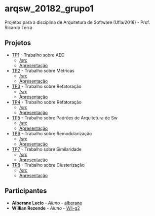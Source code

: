 # arqsw_20182_grupo1

Projetos para a disciplina de Arquitetura de Software (Ufla/2018) - Prof. Ricardo Terra

## Projetos

* [TP1](https://github.com/rterrabh/arqsw_20182_grupo1/tree/master/TP1) - Trabalho sobre AEC
  * [/src](https://github.com/rterrabh/arqsw_20182_grupo1/tree/master/TP1/src)
  * [Apresentação](https://github.com/rterrabh/arqsw_20182_grupo1/blob/master/TP1/apresentacao.pdf)
* [TP2](https://github.com/rterrabh/arqsw_20182_grupo1/tree/master/TP2) - Trabalho sobre Métricas
  * [/src](https://github.com/rterrabh/arqsw_20182_grupo1/tree/master/TP2/src)
  * [Apresentação](https://github.com/rterrabh/arqsw_20182_grupo1/blob/master/TP2/apresentacao.pdf)
* [TP3](https://github.com/rterrabh/arqsw_20182_grupo1/tree/master/TP3) - Trabalho sobre Refatoração
  * [/src](https://github.com/rterrabh/arqsw_20182_grupo1/tree/master/TP3/src)
  * [Apresentação](https://github.com/rterrabh/arqsw_20182_grupo1/blob/master/TP3/apresentacao.pdf)
* [TP4](https://github.com/rterrabh/arqsw_20182_grupo1/tree/master/TP4) - Trabalho sobre Refatoração
  * [/src](https://github.com/rterrabh/arqsw_20182_grupo1/tree/master/TP4/src)
  * [Apresentação](https://github.com/rterrabh/arqsw_20182_grupo1/blob/master/TP4/apresentacao.pdf)  
* [TP5](https://github.com/rterrabh/arqsw_20182_grupo1/tree/master/TP5) - Trabalho sobre Padrões de Arquitetura de Sw
  * [/src](https://github.com/rterrabh/arqsw_20182_grupo1/tree/master/TP5/src)
  * [Apresentação](https://github.com/rterrabh/arqsw_20182_grupo1/blob/master/TP5/apresentacao.pdf) 
* [TP6](https://github.com/rterrabh/arqsw_20182_grupo1/tree/master/TP6) - Trabalho sobre Remodularização
  * [/src](https://github.com/rterrabh/arqsw_20182_grupo1/tree/master/TP6/src)
  * [Apresentação](https://github.com/rterrabh/arqsw_20182_grupo1/blob/master/TP6/apresentacao.pdf)  
* [TP7](https://github.com/rterrabh/arqsw_20182_grupo1/tree/master/TP7) - Trabalho sobre Similaridade
  * [/src](https://github.com/rterrabh/arqsw_20182_grupo1/tree/master/TP7/src)
  * [Apresentação](https://github.com/rterrabh/arqsw_20182_grupo1/blob/master/TP7/apresentacao.pdf)
* [TP8](https://github.com/rterrabh/arqsw_20182_grupo1/tree/master/TP8) - Trabalho sobre Clusterização
  * [/src](https://github.com/rterrabh/arqsw_20182_grupo1/tree/master/TP8/src)
  * [Apresentação](https://github.com/rterrabh/arqsw_20182_grupo1/blob/master/TP8/apresentacao.pdf)


  
## Participantes

* **Alberane Lucio** - *Aluno* - [alberane](https://github.com/alberane)
* **Willian Rezende** - *Aluno* - [Wil-g2](https://github.com/Wil-g2)
